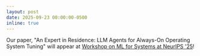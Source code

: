 ```yaml
---
layout: post
date: 2025-09-23 00:00:00-0500
inline: true
---
```


Our paper, "An Expert in Residence: LLM Agents for Always-On Operating System Tuning" will appear at [Workshop on ML for Systems at NeurIPS '25](https://mlforsystems.org/)!